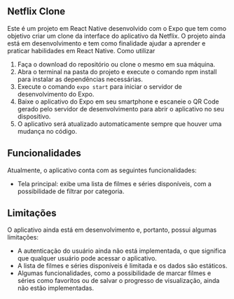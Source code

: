 ## Netflix Clone

Este é um projeto em React Native desenvolvido com o Expo que tem como objetivo criar um clone da interface do aplicativo da Netflix. O projeto ainda está em desenvolvimento e tem como finalidade ajudar a aprender e praticar habilidades em React Native.
Como utilizar

1. Faça o download do repositório ou clone o mesmo em sua máquina.
2. Abra o terminal na pasta do projeto e execute o comando npm install para instalar as dependências necessárias.
3. Execute o comando `expo start` para iniciar o servidor de desenvolvimento do Expo.
4. Baixe o aplicativo do Expo em seu smartphone e escaneie o QR Code gerado pelo servidor de desenvolvimento para abrir o aplicativo no seu dispositivo.
5. O aplicativo será atualizado automaticamente sempre que houver uma mudança no código.

## Funcionalidades

Atualmente, o aplicativo conta com as seguintes funcionalidades:

-    Tela principal: exibe uma lista de filmes e séries disponíveis, com a possibilidade de filtrar por categoria.

## Limitações

O aplicativo ainda está em desenvolvimento e, portanto, possui algumas limitações:

-    A autenticação do usuário ainda não está implementada, o que significa que qualquer usuário pode acessar o aplicativo.
-    A lista de filmes e séries disponíveis é limitada e os dados são estáticos.
-    Algumas funcionalidades, como a possibilidade de marcar filmes e séries como favoritos ou de salvar o progresso de visualização, ainda não estão implementadas.
